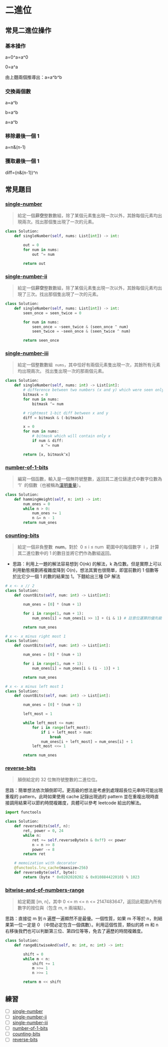 # 二進位

## 常見二進位操作

### 基本操作

a=0^a=a^0

0=a^a

由上麵兩個推導出：a=a^b^b

### 交換兩個數

a=a^b

b=a^b

a=a^b

### 移除最後一個 1

a=n&(n-1)

### 獲取最後一個 1

diff=(n&(n-1))^n

## 常見題目

### [single-number](https://leetcode.com/problems/single-number/)

> 給定一個**非空**整數數組，除了某個元素隻出現一次以外，其餘每個元素均出現兩次。找出那個隻出現了一次的元素。

```Python
class Solution:
    def singleNumber(self, nums: List[int]) -> int:

        out = 0
        for num in nums:
            out ^= num

        return out
```

### [single-number-ii](https://leetcode.com/problems/single-number-ii/)

> 給定一個**非空**整數數組，除了某個元素隻出現一次以外，其餘每個元素均出現了三次。找出那個隻出現了一次的元素。

```Python
class Solution:
    def singleNumber(self, nums: List[int]) -> int:
        seen_once = seen_twice = 0

        for num in nums:
            seen_once = ~seen_twice & (seen_once ^ num)
            seen_twice = ~seen_once & (seen_twice ^ num)

        return seen_once
```

### [single-number-iii](https://leetcode.com/problems/single-number-iii/)

> 給定一個整數數組  `nums`，其中恰好有兩個元素隻出現一次，其餘所有元素均出現兩次。 找出隻出現一次的那兩個元素。

```Python
class Solution:
    def singleNumber(self, nums: int) -> List[int]:
        # difference between two numbers (x and y) which were seen only once
        bitmask = 0
        for num in nums:
            bitmask ^= num

        # rightmost 1-bit diff between x and y
        diff = bitmask & (-bitmask)

        x = 0
        for num in nums:
            # bitmask which will contain only x
            if num & diff:
                x ^= num

        return [x, bitmask^x]
```

### [number-of-1-bits](https://leetcode.com/problems/number-of-1-bits/)

> 編寫一個函數，輸入是一個無符號整數，返回其二進位錶達式中數字位數為 ‘1’  的個數（也被稱為[漢明重量](https://baike.baidu.com/item/%E6%B1%89%E6%98%8E%E9%87%8D%E9%87%8F)）。

```Python
class Solution:
    def hammingWeight(self, n: int) -> int:
        num_ones = 0
        while n > 0:
            num_ones += 1
            n &= n - 1
        return num_ones
```

### [counting-bits](https://leetcode.com/problems/counting-bits/)

> 給定一個非負整數  **num**。對於  0 ≤ i ≤ num  範圍中的每個數字  i ，計算其二進位數中的 1 的數目並將它們作為數組返回。

- 思路：利用上一題的解法容易想到 O(nk) 的解法，k 為位數。但是實際上可以利用動態規劃將複雜度降到 O(n)，想法其實也很簡單，即當前數的 1 個數等於比它少一個 1 的數的結果加 1。下麵給出三種 DP 解法

```Python
# x <- x // 2
class Solution:
    def countBits(self, num: int) -> List[int]:

        num_ones = [0] * (num + 1)

        for i in range(1, num + 1):
            num_ones[i] = num_ones[i >> 1] + (i & 1) # 註意位運算的優先級

        return num_ones
```

```Python
# x <- x minus right most 1
class Solution:
    def countBits(self, num: int) -> List[int]:

        num_ones = [0] * (num + 1)

        for i in range(1, num + 1):
            num_ones[i] = num_ones[i & (i - 1)] + 1

        return num_ones
```

```Python
# x <- x minus left most 1
class Solution:
    def countBits(self, num: int) -> List[int]:

        num_ones = [0] * (num + 1)

        left_most = 1

        while left_most <= num:
            for i in range(left_most):
                if i + left_most > num:
                    break
                num_ones[i + left_most] = num_ones[i] + 1
            left_most <<= 1

        return num_ones
```

### [reverse-bits](https://leetcode.com/problems/reverse-bits/)

> 顛倒給定的 32 位無符號整數的二進位位。

思路：簡單想法依次顛倒即可。更高級的想法是考慮到處理超長位元串時可能出現重複的 pattern，此時如果使用 cache 記錄出現過的 pattern 並在重複出現時直接調用結果可以節約時間複雜度，具體可以參考 leetcode 給出的解法。

```Python
import functools

class Solution:
    def reverseBits(self, n):
        ret, power = 0, 24
        while n:
            ret += self.reverseByte(n & 0xff) << power
            n = n >> 8
            power -= 8
        return ret

    # memoization with decorator
    @functools.lru_cache(maxsize=256)
    def reverseByte(self, byte):
        return (byte * 0x0202020202 & 0x010884422010) % 1023
```

### [bitwise-and-of-numbers-range](https://leetcode.com/problems/bitwise-and-of-numbers-range/)

> 給定範圍 [m, n]，其中 0 <= m <= n <= 2147483647，返回此範圍內所有數字的按位與（包含 m, n 兩端點）。

思路：直接從 m 到 n 遍歷一遍顯然不是最優。一個性質，如果 m 不等於 n，則結果第一位一定是 0 （中間必定包含一個偶數）。利用這個性質，類似的將 m 和 n 右移後我們也可以判斷第三位、第四位等等，免去了遍歷的時間複雜度。

```Python
class Solution:
    def rangeBitwiseAnd(self, m: int, n: int) -> int:

        shift = 0
        while m < n:
            shift += 1
            m >>= 1
            n >>= 1

        return m << shift
```

## 練習

- [ ] [single-number](https://leetcode.com/problems/single-number/)
- [ ] [single-number-ii](https://leetcode.com/problems/single-number-ii/)
- [ ] [single-number-iii](https://leetcode.com/problems/single-number-iii/)
- [ ] [number-of-1-bits](https://leetcode.com/problems/number-of-1-bits/)
- [ ] [counting-bits](https://leetcode.com/problems/counting-bits/)
- [ ] [reverse-bits](https://leetcode.com/problems/reverse-bits/)
